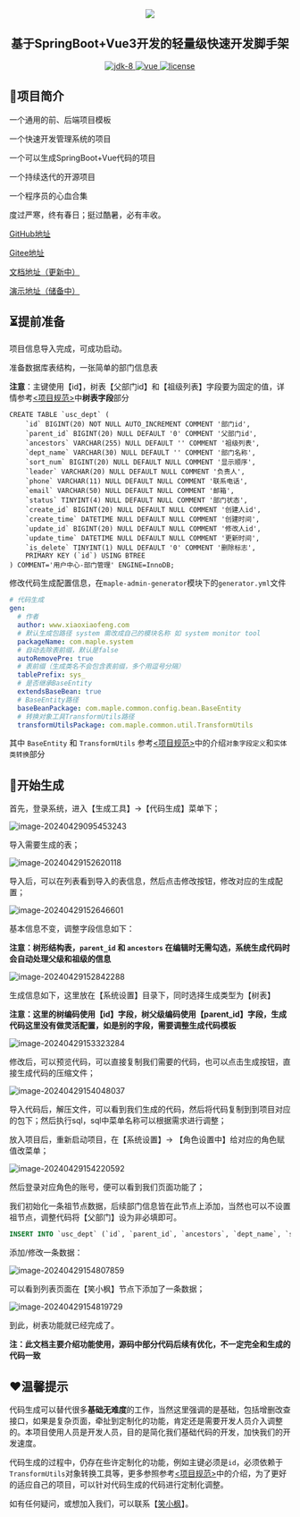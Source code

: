 <div align="center">
	<img src="https://image.xiaoxiaofeng.site/blog/2024/04/15/xxf-20240415111508.svg?xxfjava">
    <h2>
        基于SpringBoot+Vue3开发的轻量级快速开发脚手架
    </h3>
	<p align="center">
        <a target="_blank" href="https://www.oracle.com/java/technologies/javase/javase-jdk8-downloads.html">
            <img src="https://image.xiaoxiaofeng.site/blog/2024/04/17/xxf-20240417134430.png?xxfjava" alt="jdk-8" />
        </a>
		<a href="https://v3.vuejs.org/" target="_blank">
			<img src="https://image.xiaoxiaofeng.site/blog/2024/04/17/xxf-20240417134539.png?xxfjava" alt="vue">
		</a>
		<a href="https://gitee.com/lyt-top/vue-next-admin/blob/master/LICENSE" target="_blank">
		  <img src="https://image.xiaoxiaofeng.site/blog/2024/04/17/xxf-20240417134340.png?xxfjava" alt="license">
		</a>
	</p>
</div>

## 🍁项目简介

一个通用的前、后端项目模板

一个快速开发管理系统的项目

一个可以生成SpringBoot+Vue代码的项目

一个持续迭代的开源项目

一个程序员的心血合集

度过严寒，终有春日；挺过酷暑，必有丰收。

[GitHub地址](https://github.com/hack-feng/maple-boot/)

[Gitee地址](https://gitee.com/hack-feng/maple-boot)

[文档地址（更新中）](https://www.xiaoxiaofeng.com/category/49)

[演示地址（储备中）]()

## ⏳提前准备

项目信息导入完成，可成功启动。

准备数据库表结构，一张简单的部门信息表

**注意**：主键使用【id】，树表【父部门id】和【祖级列表】字段要为固定的值，详情参考[<项目规范>](https://www.xiaoxiaofeng.com/article/1067)中**树表字段**部分

~~~mysql
CREATE TABLE `usc_dept` (
	`id` BIGINT(20) NOT NULL AUTO_INCREMENT COMMENT '部门id',
	`parent_id` BIGINT(20) NULL DEFAULT '0' COMMENT '父部门id',
	`ancestors` VARCHAR(255) NULL DEFAULT '' COMMENT '祖级列表',
	`dept_name` VARCHAR(30) NULL DEFAULT '' COMMENT '部门名称',
	`sort_num` BIGINT(20) NULL DEFAULT NULL COMMENT '显示顺序',
	`leader` VARCHAR(20) NULL DEFAULT NULL COMMENT '负责人',
	`phone` VARCHAR(11) NULL DEFAULT NULL COMMENT '联系电话',
	`email` VARCHAR(50) NULL DEFAULT NULL COMMENT '邮箱',
	`status` TINYINT(4) NULL DEFAULT NULL COMMENT '部门状态',
	`create_id` BIGINT(20) NULL DEFAULT NULL COMMENT '创建人id',
	`create_time` DATETIME NULL DEFAULT NULL COMMENT '创建时间',
	`update_id` BIGINT(20) NULL DEFAULT NULL COMMENT '修改人id',
	`update_time` DATETIME NULL DEFAULT NULL COMMENT '更新时间',
	`is_delete` TINYINT(1) NULL DEFAULT '0' COMMENT '删除标志',
	PRIMARY KEY (`id`) USING BTREE
) COMMENT='用户中心-部门管理' ENGINE=InnoDB;
~~~

修改代码生成配置信息，在`maple-admin-generator`模块下的`generator.yml`文件

~~~yml
# 代码生成
gen:
  # 作者
  author: www.xiaoxiaofeng.com
  # 默认生成包路径 system 需改成自己的模块名称 如 system monitor tool
  packageName: com.maple.system
  # 自动去除表前缀，默认是false
  autoRemovePre: true
  # 表前缀（生成类名不会包含表前缀，多个用逗号分隔）
  tablePrefix: sys_
  # 是否继承BaseEntity
  extendsBaseBean: true
  # BaseEntity路径
  baseBeanPackage: com.maple.common.config.bean.BaseEntity
  # 转换对象工具TransformUtils路径
  transformUtilsPackage: com.maple.common.util.TransformUtils
~~~

其中 `BaseEntity` 和 `TransformUtils` 参考[<项目规范>](https://www.xiaoxiaofeng.com/article/1067)中的介绍`对象字段定义`和`实体类转换`部分

## 🚀开始生成

首先，登录系统，进入【生成工具】->【代码生成】菜单下；

![image-20240429095453243](https://image.xiaoxiaofeng.site/blog/2024/04/29/xxf-20240429095453.png?xxfjava)

导入需要生成的表；

![image-20240429152620118](https://image.xiaoxiaofeng.site/blog/2024/04/29/xxf-20240429152620.png?xxfjava)

导入后，可以在列表看到导入的表信息，然后点击修改按钮，修改对应的生成配置；

![image-20240429152646601](https://image.xiaoxiaofeng.site/blog/2024/04/29/xxf-20240429152646.png?xxfjava)

基本信息不变，调整字段信息如下：

**注意：树形结构表，`parent_id` 和 `ancestors` 在编辑时无需勾选，系统生成代码时会自动处理父级和祖级的信息**

![image-20240429152842288](https://image.xiaoxiaofeng.site/blog/2024/04/29/xxf-20240429152842.png?xxfjava)

生成信息如下，这里放在【系统设置】目录下，同时选择生成类型为【树表】

**注意：这里的树编码使用【id】字段，树父级编码使用【parent_id】字段，生成代码这里没有做灵活配置，如是别的字段，需要调整生成代码模板**

![image-20240429153323284](https://image.xiaoxiaofeng.site/blog/2024/04/29/xxf-20240429153323.png?xxfjava)

修改后，可以预览代码，可以直接复制我们需要的代码，也可以点击生成按钮，直接生成代码的压缩文件；

![image-20240429154048037](https://image.xiaoxiaofeng.site/blog/2024/04/29/xxf-20240429154048.png?xxfjava)

导入代码后，解压文件，可以看到我们生成的代码，然后将代码复制到到项目对应的包下；然后执行sql，sql中菜单名称可以根据需求进行调整；

放入项目后，重新启动项目，在【系统设置】-> 【角色设置中】给对应的角色赋值改菜单；

![image-20240429154220592](https://image.xiaoxiaofeng.site/blog/2024/04/29/xxf-20240429154220.png?xxfjava)

然后登录对应角色的账号，便可以看到我们页面功能了；

我们初始化一条祖节点数据，后续部门信息皆在此节点上添加，当然也可以不设置祖节点，调整代码将【父部门】设为非必填即可。

~~~sql
INSERT INTO `usc_dept` (`id`, `parent_id`, `ancestors`, `dept_name`, `sort_num`, `leader`, `phone`, `email`, `status`, `create_id`, `create_time`, `update_id`, `update_time`, `is_delete`) VALUES (1, 0, '[]', '笑小枫', 0, '笑小枫', '18300000000', '1150640979@qq.com', 1, NULL, NOW(), NULL, NOW(), 0);
~~~

添加/修改一条数据：

![image-20240429154807859](https://image.xiaoxiaofeng.site/blog/2024/04/29/xxf-20240429154807.png?xxfjava)

可以看到列表页面在【笑小枫】节点下添加了一条数据；

![image-20240429154819729](https://image.xiaoxiaofeng.site/blog/2024/04/29/xxf-20240429154819.png?xxfjava)

到此，树表功能就已经完成了。

**注：此文档主要介绍功能使用，源码中部分代码后续有优化，不一定完全和生成的代码一致**

## ❤温馨提示

代码生成可以替代很多**基础无难度**的工作，当然这里强调的是基础，包括增删改查接口，如果是复杂页面，牵扯到定制化的功能，肯定还是需要开发人员介入调整的。本项目使用人员是开发人员，目的是简化我们基础代码的开发，加快我们的开发速度。

代码生成的过程中，仍存在些许定制化的功能，例如主键必须是`id`，必须依赖于`TransformUtils`对象转换工具等，更多参照参考[<项目规范>](https://www.xiaoxiaofeng.com/article/1067)中的介绍，为了更好的适应自己的项目，可以针对代码生成的代码进行定制化调整。

如有任何疑问，或想加入我们，可以联系【[笑小枫](https://www.xiaoxiaofeng.com/author)】。




